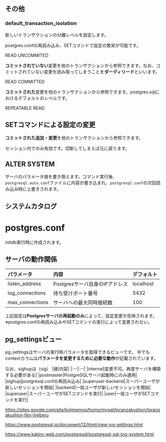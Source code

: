 ## その他

### default_transaction_isolation

新しいトランザクションの分離レベルを設定します。

postgres.confの再読み込み、SETコマンドで設定の繁栄が可能です。

READ UNCOMMITED

**コミットされていない**変更を他のトランザクションから参照できます。なお、コミットされていない変更を読み取ってしまうことを**ダーディリード**といいます。

READ COMMITTED

**コミットされた**変更を他のトランザクションから参照できます。postgres.sqlにおけるデフォルトのレベルです。

REPEATABLE READ

## SETコマンドによる設定の変更

**コミットされた追加・変更**を他のトランザクションから参照できます。

セッション内でのみ有効です。切断してしまえば元に戻ります。

## ALTER SYSTEM

サーバのパラメータ値を書き換えます。コマンド実行後、`postgresql.auto.conf`ファイルに内容が書き込まれ、`postgresql.conf`の次回読み込み時に上書きされます。


## システムカタログ



# postgres.conf

initdb実行時に作成されます。

## サーバの動作関係

|パラメータ|内容|デフォルト|
|:--|:--|:--|
|listen_address|Postgresサーバ自身のIPアドレス|localhost|
|log_connections|待ち受けポート番号|5432|
|max_connections|サーバへの最大同時接続数|100|

上記設定は**Postgresサーバの再起動のみ**によって、設定変更が反映されます。
※postgres.confの再読み込みやSETコマンドの実行によって変更されない。


## pg_settingsビュー

pg_settingsはサーバの実行時パラメータを取得できるビューです。
中でもcontextカラムは**パラメータを変更するために必要な動作**が記載されています。

なお、sighupは（sig）
|値|内容|
|:--|:--|
|internal|変更不可。再度サーバを構築する必要がある|
|postmaster|PostgreSQLサーバ起動時にのみ適用|
|sighup|postgresql.confの再読み込み|
|superuser-backend|スーパーユーザが新しいセッションを開始|
|backend|一般ユーザが新しいセッションを開始|
|superuser|スーパーユーザがSETコマンドを実行|
|user|一般ユーザがSETコマンドを実行|


https://sites.google.com/site/kojimemos/home/mysql/toranzakushon/toranzakushon-fen-lireberu

https://www.postgresql.jp/document/12/html/view-pg-settings.html

https://www.kakiro-web.com/postgresql/postgresql-sql-log-system.html
